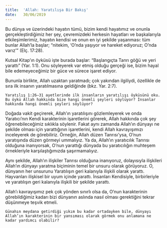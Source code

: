 ```yaml
---
title:  'Allah: Yaratılışa Bir Bakış'
date:   30/06/2019
---
```


Bu dünya ve üzerindeki hayatın tümü, bizim kendi hayatımız ve onunla gerçekleştirdiğimiz her şey, çevremizdeki herkesin hayatları ve başkalarıyla etkileşimlerimiz, hayatın kendisi ve onun en iyi şekilde yaşanması: tüm bunlar Allah’la başlar; “nitekim, ‘O’nda yaşıyor ve hareket ediyoruz; O’nda varız’” (Elç. 17:28).

Kutsal Kitap’ın öyküsü işte burada başlar: “Başlangıçta Tanrı göğü ve yeri yarattı” (Yar. 1:1). Onu söyleyerek var etmiş olduğu gerçeği ise, bizim hayal bile edemeyeceğimiz bir güce ve sürece işaret ediyor.

Bununla birlikte, Allah uzaktan yaratmadı; çok yakından ilgiliydi, özellikle de sıra ilk insanın yaratılmasına geldiğinde (bkz. Yar. 2:7).

`Yaratılış 1:26–31 ayetlerinde ilk insanların yaratılışı öyküsünü oku. Bu öykü Allah hakkında bize hangi önemli şeyleri söylüyor? İnsanlar hakkında hangi önemli şeyleri söylüyor?`

Doğada vakit geçirerek, Allah’ın yaratılışını gözlemleyerek ve onda Yaratıcı’nın Kendi karakterinin işaretlerini görerek, Allah hakkında çok şey öğrenebileceğimiz sıklıkla söylenir. Fakat aynı zamanda Allah’ın dünyayı ne şekilde olması için yarattığının işaretlerini, kendi Allah kavrayışımızı inceleyerek de görebiliriz. Örneğin, Allah düzen Tanrısı’ysa, O’nun yaratışında düzen görmeyi ummalıyız. Ya da, Allah’ın yaratıcılık Tanrısı olduğuna inanıyorsak, O’nun yarattığı dünyada bu yaratıcılığın muhteşem örnekleriyle karşılaştığımızda şaşırmamalıyız.

Aynı şekilde, Allah’ın ilişkiler Tanrısı olduğuna inanıyoruz, dolayısıyla ilişkileri Allah’ın dünyayı yaratma biçiminin temel bir unsuru olarak görüyoruz. O, dünyanın her unsurunu Yaratılışın geri kalanıyla ilişkili olarak yarattı. Hayvanları ilişkisel bir uyum içinde yarattı. İnsanları Kendisiyle, birbirleriyle ve yaratılışın geri kalanıyla ilişkili bir şekilde yarattı.

Allah’ı kavrayışımız pek çok yönden sınırlı olsa da, O’nun karakterinin görebildiğimiz kadarı bizi dünyanın aslında nasıl olması gerektiğini tekrar düşünmeye teşvik etmeli.

`Günahın meydana getirdiği yıkım bu kadar ortadayken bile, dünyayı Allah’ın karakterinin bir yansıması olarak görmek onu anlamana ne kadar yardımcı olabilir?`